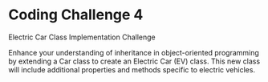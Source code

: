 # Coding Challenge 4
Electric Car Class Implementation Challenge

Enhance your understanding of inheritance in object-oriented programming by extending a Car class to create an Electric Car (EV) class. This new class will include additional properties and methods specific to electric vehicles.
 
